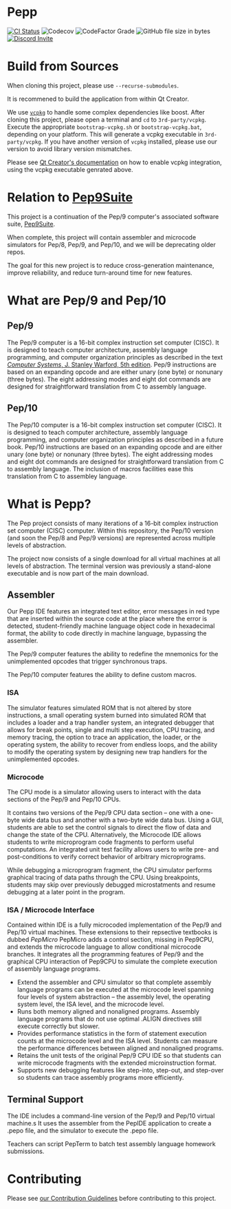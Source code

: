 # Pepp

[![CI Status](https://github.com/matthew-mcraven/pepp/actions/workflows/ci.yml/badge.svg)](https://github.com/matthew-mcraven/pepp/actions/workflows/ci.yml)
![Codecov](https://img.shields.io/codecov/c/github/matthew-mcraven/Pepp)
![CodeFactor Grade](https://img.shields.io/codefactor/grade/github/matthew-mcraven/Pepp)
![GitHub file size in bytes](https://img.shields.io/github/repo-size/matthew-mcraven/Pepp)
[![Discord Invite](https://dcbadge.vercel.app/api/server/wF7HYdvF55?style=flat)](https://discord.gg/wF7HYdvF55)

# Build from Sources

When cloning this project, please use `--recurse-submodules`.

It is recommened to build the application from within Qt Creator.

We use [`vcpkg`](https://github.com/microsoft/vcpkg) to handle some complex dependencies like boost.
After cloning this project, please open a terminal and `cd` to `3rd-party/vcpkg`.
Execute the appropriate `bootstrap-vcpkg.sh` or `bootstrap-vcpkg.bat`, depending on your platform.
This will generate a vcpkg executable in `3rd-party/vcpkg`.
If you have another version of `vcpkg` installed, please use our version to avoid library version mismatches.

Please see [Qt Creator's documentation](https://doc.qt.io/qtcreator/creator-vcpkg.html) on how to enable vcpkg integration, using the vcpkg executable genrated above.

# Relation to [Pep9Suite](https://github.com/StanWarford/pep9suite)
This project is a continuation of the Pep/9 computer's associated software suite, [Pep9Suite](https://github.com/StanWarford/pep9suite).

When complete, this project will contain assembler and microcode simulators for Pep/8, Pep/9, and Pep/10, and we will be deprecating older repos.

The goal for this new project is to reduce cross-generation maintenance, improve reliability, and reduce turn-around time for new features.


# What are Pep/9 and Pep/10
## Pep/9
The Pep/9 computer is a 16-bit complex instruction set computer (CISC).
It is designed to teach computer architecture, assembly language programming, and computer organization principles as described in the text [_Computer Systems_, J. Stanley Warford, 5th edition](http://computersystemsbook.com/5th-edition/).
Pep/9 instructions are based on an expanding opcode and are either unary (one byte) or nonunary (three bytes).
The eight addressing modes and eight dot commands are designed for straightforward translation from C to assembly language.

## Pep/10
The Pep/10 computer is a 16-bit complex instruction set computer (CISC). 
It is designed to teach computer architecture, assembly language programming, and computer organization principles as described in a future book. 
Pep/10 instructions are based on an expanding opcode and are either unary (one byte) or nonunary (three bytes). 
The eight addressing modes and eight dot commands are designed for straightforward translation from C to assembly language.
The inclusion of macros facilities ease this translation from C to assembley language.

# What is Pepp?
The Pep project consists of many iterations of a 16-bit complex instruction set computer (CISC) computer.
Within this repository, the Pep/10 version (and soon the Pep/8 and Pep/9 versions) are represented across multiple levels of abstraction.

The project now consists of a single download for all virtual machines at all levels of abstraction.
The terminal version was previously a stand-alone executable and is now part of the main download.

## Assembler
Our Pepp IDE features an integrated text editor, error messages in red type that are inserted within the source code at the place where the error is detected, student-friendly machine language object code in hexadecimal format, the ability to code directly in machine language, bypassing the assembler.

The Pep/9 computer features the ability to redefine the mnemonics for the unimplemented opcodes that trigger synchronous traps.

The Pep/10 computer features the ability to define custom macros.

### ISA
The simulator features simulated ROM that is not altered by store instructions, a small operating system burned into simulated ROM that includes a loader and a trap handler system, an integrated debugger that allows for break points, single and multi step execution, CPU tracing, and memory tracing, the option to trace an application, the loader, or the operating system, the ability to recover from endless loops, and the ability to modify the operating system by designing new trap handlers for the unimplemented opcodes.

### Microcode
The CPU mode is a simulator allowing users to interact with the data sections of the Pep/9 and Pep/10 CPUs.

It contains two versions of the Pep/9 CPU data section &ndash; one with a one-byte wide data bus and another with a two-byte wide data bus. Using a GUI, students are able to set the control signals to direct the flow of data and change the state of the CPU. Alternatively, the Microcode IDE allows students to write microprogram code fragments to perform useful computations. An integrated unit test facility allows users to write pre- and post-conditions to verify correct behavior of arbitrary microprograms.

While debugging a microprogram fragment, the CPU simulator performs graphical tracing of data paths through the CPU. Using breakpoints, students may skip over previously debugged microstatments and resume debugging at a later point in the program.

### ISA / Microcode Interface
Contained within IDE is a fully microcoded implementation of the Pep/9 and Pep/10 virtual machines.
These extensions to their repsective textbooks is dubbed *PepMicro*
PepMicro adds a control section, missing in Pep9CPU, and extends the microcode language to allow conditional microcode branches.
It integrates all the programming features of Pep/9 and the graphical CPU interaction of Pep9CPU to simulate the complete execution of assembly language programs.

* Extend the assembler and CPU simulator so that complete assembly language programs can be executed at the microcode level spanning four levels of system abstraction &ndash; the assembly level, the operating system level, the ISA level, and the microcode level.
* Runs both memory aligned and nonaligned programs. Assembly language programs that do not use optimal .ALIGN directives still execute correctly but slower.
* Provides performance statistics in the form of statement execution counts at the microcode level and the ISA level. Students can measure the performance differences between aligned and nonaligned programs.
* Retains the unit tests of the original Pep/9 CPU IDE so that students can write microcode fragments with the extended microinstruction format.
* Supports new debugging features like step-into, step-out, and step-over so students can trace assembly programs more efficiently.

## Terminal Support
The IDE includes a command-line version of the Pep/9 and Pep/10 virtual machine.s
It uses the assembler from the PepIDE application to create a .pepo file, and the simulator to execute the .pepo file.

Teachers can script PepTerm to batch test assembly language homework submissions. 

# Contributing
Please see [our Contribution Guidelines](CONTRIBUTING.md) before contributing to this project.

